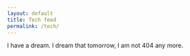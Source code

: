 ```yaml
---
layout: default
title: Tech feed
permalink: /tech/
---
```

<p>I have a dream. I dream that tomorrow, I am not 404 any more.</p>